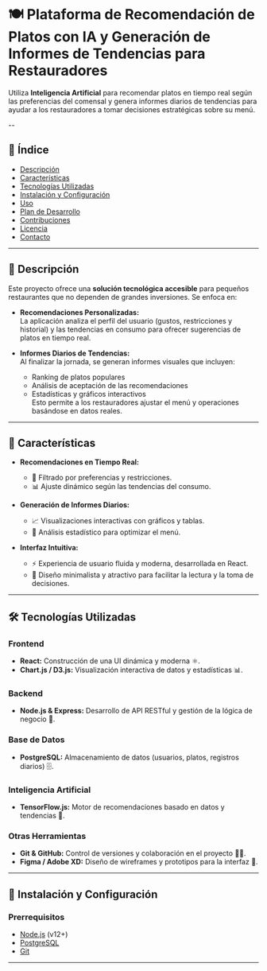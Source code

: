 # 🍽️ Plataforma de Recomendación de Platos con IA y Generación de Informes de Tendencias para Restauradores


Utiliza **Inteligencia Artificial** para recomendar platos en tiempo real según las preferencias del comensal y genera informes diarios de tendencias para ayudar a los restauradores a tomar decisiones estratégicas sobre su menú.

--

## 📖 Índice

- [Descripción](#-descripción)
- [Características](#-características)
- [Tecnologías Utilizadas](#-tecnologías-utilizadas)
- [Instalación y Configuración](#-instalación-y-configuración)
- [Uso](#-uso)
- [Plan de Desarrollo](#-plan-de-desarrollo)
- [Contribuciones](#-contribuciones)
- [Licencia](#-licencia)
- [Contacto](#-contacto)

<hr/>

## 📜 Descripción

Este proyecto ofrece una **solución tecnológica accesible** para pequeños restaurantes que no dependen de grandes inversiones. Se enfoca en:

- **Recomendaciones Personalizadas:**  
  La aplicación analiza el perfil del usuario (gustos, restricciones y historial) y las tendencias en consumo para ofrecer sugerencias de platos en tiempo real.

- **Informes Diarios de Tendencias:**  
  Al finalizar la jornada, se generan informes visuales que incluyen:
  - Ranking de platos populares
  - Análisis de aceptación de las recomendaciones
  - Estadísticas y gráficos interactivos  
  Esto permite a los restauradores ajustar el menú y operaciones basándose en datos reales.

<hr/>

## 🎯 Características

- **Recomendaciones en Tiempo Real:**  
  - 🎯 Filtrado por preferencias y restricciones.
  - 📊 Ajuste dinámico según las tendencias del consumo.

- **Generación de Informes Diarios:**  
  - 📈 Visualizaciones interactivas con gráficos y tablas.
  - 📝 Análisis estadístico para optimizar el menú.
  
- **Interfaz Intuitiva:**  
  - ⚡ Experiencia de usuario fluida y moderna, desarrollada en React.
  - 🎨 Diseño minimalista y atractivo para facilitar la lectura y la toma de decisiones.

<hr/>

## 🛠️ Tecnologías Utilizadas

### Frontend
- **React:** Construcción de una UI dinámica y moderna ⚛️.
- **Chart.js / D3.js:** Visualización interactiva de datos y estadísticas 📊.

### Backend
- **Node.js & Express:** Desarrollo de API RESTful y gestión de la lógica de negocio 🚀.

### Base de Datos
- **PostgreSQL:** Almacenamiento de datos (usuarios, platos, registros diarios) 🗄️.

### Inteligencia Artificial
- **TensorFlow.js:** Motor de recomendaciones basado en datos y tendencias 🤖.

### Otras Herramientas
- **Git & GitHub:** Control de versiones y colaboración en el proyecto 🧑‍💻.
- **Figma / Adobe XD:** Diseño de wireframes y prototipos para la interfaz 🎨.

<hr/>

## 🚀 Instalación y Configuración

### Prerrequisitos
- [Node.js](https://nodejs.org/) (v12+)
- [PostgreSQL](https://www.postgresql.org/)
- [Git](https://git-scm.com/)

<hr/>
